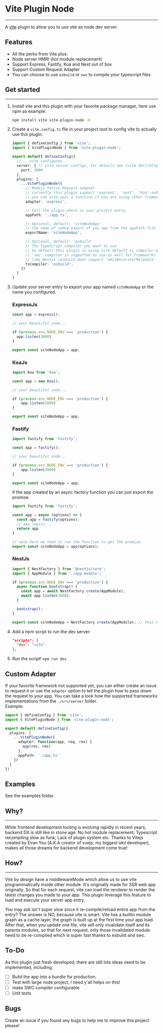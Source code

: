 # Vite Plugin Node
-----

A [vite](https://vitejs.dev/) plugin to allow you to use vite as node dev server.

## Features
- All the perks from Vite plus:
- Node server HMR! (hot module replacement)
- Support Express, Fastify, Koa and Nest out of box
- Support Custom Request Adapter
- You can choose to use `esbuild` or `swc` to compile your typescript files
## Get started
---
1. Install vite and this plugin with your favorite package manager, here use npm as example:
    ```bash
    npm install vite vite-plugin-node -D
    ```
2. Create a `vite.config.ts` file in your project root to config vite to actually use this plugin:
    ```ts
    import { defineConfig } from 'vite';
    import { VitePluginNode } from 'vite-plugin-node';

    export default defineConfig({
      // ...vite configures
      server: { // vite server configs, for details see [vite doc](https://vitejs.dev/config/#server-host)
        port: 3000
      },
      plugins: [
        ...VitePluginNode({
          // Nodejs native Request adapter
          // currently this plugin support 'express', 'nest', 'koa' and 'fastify' out of box,
          // you can also pass a function if you are using other frameworks, see Custom Adapter section
          adapter: 'express', 

          // tell the plugin where is your project entry
          appPath: './app.ts',

          // Optional, default: 'viteNodeApp' 
          // the name of named export of you app from the appPath file
          exportName: 'viteNodeApp',

          // Optional, default: 'esbuild'
          // The TypeScript compiler you want to use
          // by default this plugin is using vite default ts compiler which is esbuild
          // 'swc' compiler is supported to use as well for frameworks
          // like Nestjs (esbuild dont support 'emitDecoratorMetadata' yet)
          tsCompiler: 'esbuild',
        })
      ]
    }
    ```  

3. Update your server entry to export your app named `viteNodeApp` or the name you configured.
    ### ExpressJs
    ```ts
    const app = express();

    // your beautiful code...

    if (process.env.NODE_ENV === 'production') {
      app.listen(3000)
    }

    export const viteNodeApp = app;
    ```

    ### KoaJs
    ```ts
    import Koa from 'koa';

    const app = new Koa();
    
    // your beautiful code...

    if (process.env.NODE_ENV === 'production') {
        app.listen(3000)
    }

    export const viteNodeApp = app;
    ```

    ### Fastify
    ```ts
    import fastify from 'fastify';

    const app = fastify();

    // your beautiful code...

    if (process.env.NODE_ENV === 'production') {
        app.listen(3000)
    }

    export const viteNodeApp = app;
    ```
    if the app created by an async factory function you can just export the promise.
    ```ts
    import fastify from 'fastify';

    const app = async (options) => {
      const app = fastify(options);
      // app logics...
      return app
    }

    // note here we need to run the function to get the promise.
    export const viteNodeApp = app(options);
    ```
    ### NestJs
    ```ts
    import { NestFactory } from '@nestjs/core';
    import { AppModule } from './app.module';

    if (process.env.NODE_ENV === 'production') {
      async function bootstrap() {
        const app = await NestFactory.create(AppModule);
        await app.listen(3000);
      }

      bootstrap();
    }

    export const viteNodeApp = NestFactory.create(AppModule); // this returns a Promise, which is ok, this plugin can handle it
    ```
4. Add a npm script to run the dev server:
    ```json
    "scripts": {
      "dev": "vite"
    },
    ```  

5. Run the script! `npm run dev`

## Custom Adapter
If your favorite framework not supported yet, you can either create an issue to request it or use the `adapter` option to tell the plugin how to pass down the request to your app. You can take a look how the supported frameworks implementations from the `./src/server` folder.  
Example:
```ts
import { defineConfig } from 'vite';
import { VitePluginNode } from 'vite-plugin-node';

export default defineConfig({
  plugins: [
    ...VitePluginNode({
      adapter: function(app, req, res) {
        app(res, res)
      },
      appPath: './app.ts'
    })
  ]
})


```
## Examples
See the examples folder. 

## Why?
---
 While frontend development tooling is evolving rapidly in recent years, backend DX is still like in stone age. No hot module replacement; Typescript recompiling slow as funk; Lack of plugin system etc. Thanks to Vitejs created by Evan You (A.K.A creator of vuejs; my biggest idol developer), makes all those dreams for backend development come true!

## How?
----
Vite by design have a middlewareMode which allow us to use vite programmatically inside other module. It's originally made for SSR web app originally. So that for each request, vite can load the renderer to render the latest changes you made to your app. This plugin leverage this feature to load and execute your server app entry.  
  
You may ask isn't super slow since it re-compile/reload entire app from the entry? The answer is NO, because vite is smart. Vite has a builtin module graph as a cache layer, the graph is built up at the first time your app load. After that, when you update one file, vite will only invalidate itself and its parents modules, so that for next request, only those invalidated module need to be re-compiled which is super fast thanks to esbuild and swc.

## To-Do
As this plugin just fresh developed, there are still lots ideas need to be implemented, including:  
  - [ ] Build the app into a bundle for production.
  - [ ] Test with large node project, I need y'all helps on this!
  - [ ] make SWC compiler configurable
  - [ ] Unit tests

## Bugs
Create an issue if you found any bugs to help me to improve this project please!
